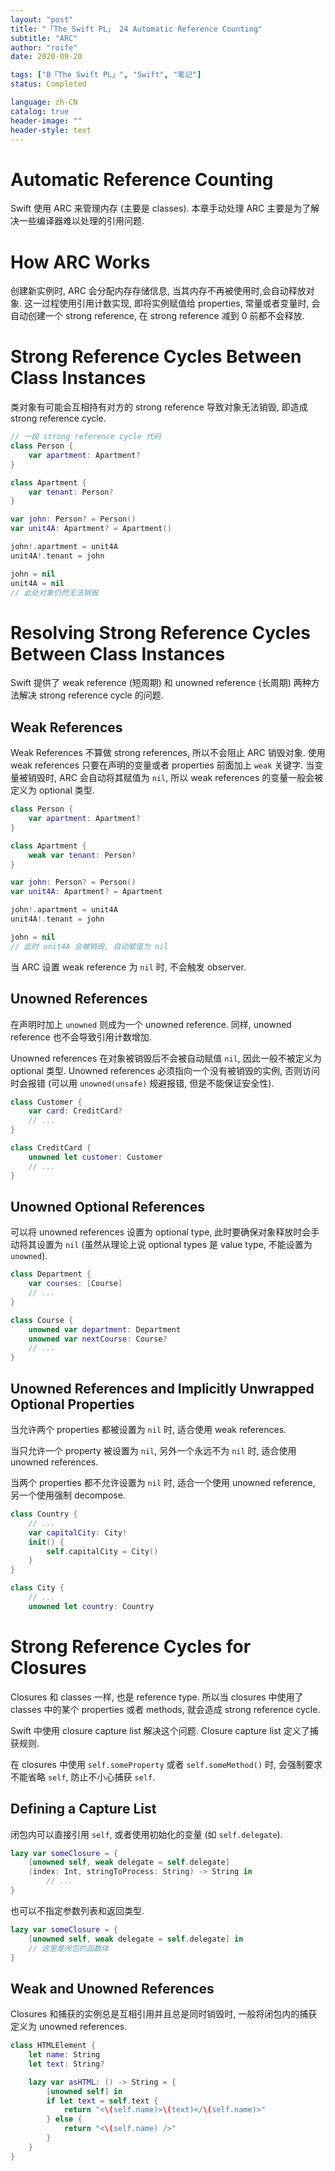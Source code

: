 ```yaml
---
layout: "post"
title: "「The Swift PL」 24 Automatic Reference Counting"
subtitle: "ARC"
author: "roife"
date: 2020-09-20

tags: ["B「The Swift PL」", "Swift", "笔记"]
status: Completed

language: zh-CN
catalog: true
header-image: ""
header-style: text
---
```


# Automatic Reference Counting

Swift 使用 ARC 来管理内存 (主要是 classes). 本章手动处理 ARC 主要是为了解决一些编译器难以处理的引用问题.

# How ARC Works

创建新实例时, ARC 会分配内存存储信息, 当其内存不再被使用时,会自动释放对象. 这一过程使用引用计数实现, 即将实例赋值给 properties, 常量或者变量时, 会自动创建一个 strong reference, 在 strong reference 减到 0 前都不会释放.

# Strong Reference Cycles Between Class Instances

类对象有可能会互相持有对方的 strong reference 导致对象无法销毁, 即造成 strong reference cycle.

```swift
// 一段 strong reference cycle 代码
class Person {
    var apartment: Apartment?
}

class Apartment {
    var tenant: Person?
}

var john: Person? = Person()
var unit4A: Apartment? = Apartment()

john!.apartment = unit4A
unit4A!.tenant = john

john = nil
unit4A = nil
// 此处对象仍然无法销毁
```

# Resolving Strong Reference Cycles Between Class Instances

Swift 提供了 weak reference (短周期) 和 unowned reference (长周期) 两种方法解决 strong reference cycle 的问题.

## Weak References

Weak References 不算做 strong references, 所以不会阻止 ARC 销毁对象. 使用 weak references  只要在声明的变量或者 properties 前面加上 `weak` 关键字. 当变量被销毁时, ARC 会自动将其赋值为 `nil`, 所以 weak references 的变量一般会被定义为 optional 类型.

```swift
class Person {
    var apartment: Apartment?
}

class Apartment {
    weak var tenant: Person?
}

var john: Person? = Person()
var unit4A: Apartment? = Apartment

john!.apartment = unit4A
unit4A!.tenant = john

john = nil
// 此时 unit4A 会被销毁, 自动赋值为 nil
```

当 ARC 设置 weak reference 为 `nil` 时, 不会触发 observer.

## Unowned References

在声明时加上 `unowned` 则成为一个 unowned reference. 同样, unowned reference 也不会导致引用计数增加.

Unowned references 在对象被销毁后不会被自动赋值 `nil`, 因此一般不被定义为 optional 类型. Unowned references 必须指向一个没有被销毁的实例, 否则访问时会报错 (可以用 `unowned(unsafe)` 规避报错, 但是不能保证安全性).

```swift
class Customer {
    var card: CreditCard?
    // ...
}

class CreditCard {
    unowned let customer: Customer
    // ...
}
```

## Unowned Optional References

可以将 unowned references 设置为 optional type, 此时要确保对象释放时会手动将其设置为 `nil` (虽然从理论上说 optional types 是 value type, 不能设置为 `unowned`).

```swift
class Department {
    var courses: [Course]
    // ...
}

class Course {
    unowned var department: Department
    unowned var nextCourse: Course?
    // ...
}
```

## Unowned References and Implicitly Unwrapped Optional Properties

当允许两个 properties 都被设置为 `nil` 时, 适合使用 weak references.

当只允许一个 property 被设置为 `nil`, 另外一个永远不为 `nil` 时, 适合使用 unowned references.

当两个 properties 都不允许设置为 `nil` 时, 适合一个使用 unowned reference, 另一个使用强制 decompose.

```swift
class Country {
    // ...
    var capitalCity: City!
    init() {
        self.capitalCity = City()
    }
}

class City {
    // ...
    unowned let country: Country
```

# Strong Reference Cycles for Closures

Closures 和 classes 一样, 也是 reference type. 所以当 closures 中使用了 classes 中的某个 properties 或者 methods, 就会造成 strong reference cycle.

Swift 中使用 closure capture list 解决这个问题. Closure capture list 定义了捕获规则.

在 closures 中使用 `self.someProperty` 或者 `self.someMethod()` 时, 会强制要求不能省略 `self`, 防止不小心捕获 `self`.

## Defining a Capture List

闭包内可以直接引用 `self`, 或者使用初始化的变量 (如 `self.delegate`).

```swift
lazy var someClosure = {
    [unowned self, weak delegate = self.delegate]
    (index: Int, stringToProcess: String) -> String in
        // ...
}
```

也可以不指定参数列表和返回类型.

```swift
lazy var someClosure = {
    [unowned self, weak delegate = self.delegate] in
    // 这里是闭包的函数体
}
```

## Weak and Unowned References

Closures 和捕获的实例总是互相引用并且总是同时销毁时, 一般将闭包内的捕获定义为 unowned references.

```swift
class HTMLElement {
    let name: String
    let text: String?

    lazy var asHTML: () -> String = {
        [unowned self] in
        if let text = self.text {
            return "<\(self.name)>\(text)</\(self.name)>"
        } else {
            return "<\(self.name) />"
        }
    }
}
```

